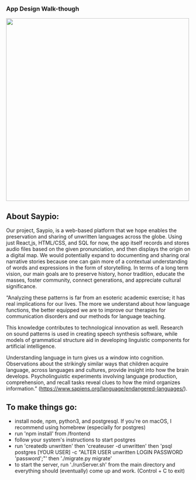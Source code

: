 ### App Design Walk-though

<img src="https://i.imgur.com/rbWpEP0.gif" width=500><br>

## About Saypio:

Our project, Saypio, is a web-based platform that we hope enables the preservation and sharing of unwritten languages across the globe. Using just React,js, HTML/CSS, and SQL for now, the app itself records and stores audio files based on the given pronunciation, and then displays the origin on a digital map. We would potentially expand to documenting and sharing oral narrative stories because one can gain more of a contextual understanding of words and expressions in the form of storytelling. In terms of a long term vision, our main goals are to preserve history, honor tradition, educate the masses, foster community, connect generations, and appreciate cultural significance. 

“Analyzing these patterns is far from an esoteric academic exercise; it has real implications for our lives. The more we understand about how language functions, the better equipped we are to improve our therapies for communication disorders and our methods for language teaching.

This knowledge contributes to technological innovation as well. Research on sound patterns is used in creating speech synthesis software, while models of grammatical structure aid in developing linguistic components for artificial intelligence.

Understanding language in turn gives us a window into cognition. Observations about the strikingly similar ways that children acquire language, across languages and cultures, provide insight into how the brain develops. Psycholinguistic experiments involving language production, comprehension, and recall tasks reveal clues to how the mind organizes information.” (https://www.sapiens.org/language/endangered-languages/).


## To make things go:
- install node, npm, python3, and postgresql. If you're on macOS, I recommend using homebrew (especially for postgres)
- run 'npm install' from /frontend
- follow your system's instructions to start postgres
- run 'createdb unwritten' then 'createuser -d unwritten' then 'psql postgres [YOUR USER] -c "ALTER USER unwritten LOGIN PASSWORD 'password';"' then './migrate.py migrate'
- to start the server, run './runServer.sh' from the main directory and everything should (eventually) come up and work. (Control + C to exit)
